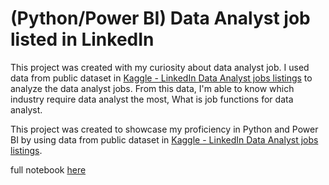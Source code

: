 # (Python/Power BI) Data Analyst job listed in LinkedIn

This project was created with my curiosity about data analyst job. 
I used data from public dataset in [Kaggle - LinkedIn Data Analyst jobs listings](https://www.kaggle.com/datasets/cedricaubin/linkedin-data-analyst-jobs-listings?select=linkedin-jobs-usa.csv) to analyze the data analyst jobs. From this data, I'm able to know which industry require data analyst the most, What is job functions for data analyst.

This project was created to showcase my proficiency in Python and Power BI by using data from public dataset in [Kaggle - LinkedIn Data Analyst jobs listings](https://www.kaggle.com/datasets/cedricaubin/linkedin-data-analyst-jobs-listings?select=linkedin-jobs-usa.csv).




full notebook [here](https://www.kaggle.com/code/pakornlkchs/linkedindataanalyst)
